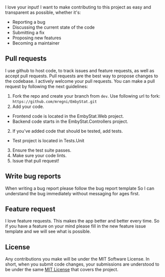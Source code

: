 I love your input! I want to make contributing to this project as easy and transparent as possible, whether it's:

- Reporting a bug
- Discussing the current state of the code
- Submitting a fix
- Proposing new features
- Becoming a maintainer

## Pull requests
I use github to host code, to track issues and feature requests, as well as accept pull requests. Pull requests are the best way to propose changes to the codebase. I actively welcome your pull requests. You can make a pull request by following the next guidelines:
1. Fork the repo and create your branch from `dev`. Use following url to fork: `https://github.com/mregni/EmbyStat.git`
2. Add your code.
* Frontend code is located in the EmbyStat.Web project.
* Backend code starts in the EmbyStat.Controllers project.
2. If you've added code that should be tested, add tests.
* Test project is located in Tests.Unit
3. Ensure the test suite passes.
4. Make sure your code lints.
5. Issue that pull request!

## Write bug reports
When writing a bug report please follow the bug report template So I can understand the bug immediately without messaging for ages first.

## Feature request
I love feature requests. This makes the app better and better every time. So if you have a feature on your mind please fill in the new feature issue template and we will see what is possible.

## License
Any contributions you make will be under the MIT Software License. In short, when you submit code changes, your submissions are understood to be under the same [MIT License](https://github.com/mregni/EmbyStat/blob/dev/LICENSE) that covers the project.

